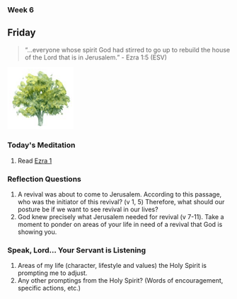 ### Week 6

## Friday

> “…everyone whose spirit God had stirred to go up to rebuild the house of the Lord that is in Jerusalem.” - Ezra 1:5 (ESV)

<img src="/assets/img/tree.png" style="width: 150px">

### Today's Meditation
1. Read <a href="https://www.biblegateway.com/passage/?search=ezra+1&version=ESV" target="_blank">Ezra 1</a>


### Reflection Questions
1. A revival was about to come to Jerusalem. According to this passage, who was the initiator of this revival? (v 1, 5) Therefore, what should our posture be if we want to see revival in our lives?
2. God knew precisely what Jerusalem needed for revival (v 7-11). Take a moment to ponder on areas of your life in need of a revival that God is showing you.


### Speak, Lord... Your Servant is Listening
1. Areas of my life (character, lifestyle and values) the Holy Spirit is prompting me to adjust.
2. Any other promptings from the Holy Spirit? (Words of encouragement, specific actions, etc.)